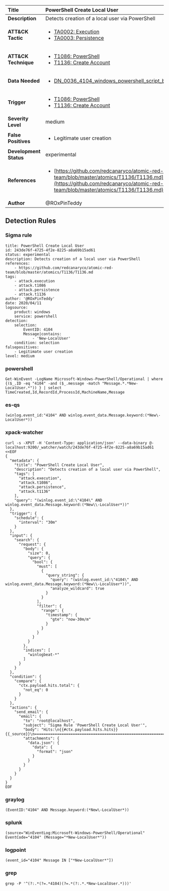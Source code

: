 | Title                    | PowerShell Create Local User       |
|:-------------------------|:------------------|
| **Description**          | Detects creation of a local user via PowerShell |
| **ATT&amp;CK Tactic**    |  <ul><li>[TA0002: Execution](https://attack.mitre.org/tactics/TA0002)</li><li>[TA0003: Persistence](https://attack.mitre.org/tactics/TA0003)</li></ul>  |
| **ATT&amp;CK Technique** | <ul><li>[T1086: PowerShell](https://attack.mitre.org/techniques/T1086)</li><li>[T1136: Create Account](https://attack.mitre.org/techniques/T1136)</li></ul>  |
| **Data Needed**          | <ul><li>[DN_0036_4104_windows_powershell_script_block](../Data_Needed/DN_0036_4104_windows_powershell_script_block.md)</li></ul>  |
| **Trigger**              | <ul><li>[T1086: PowerShell](../Triggers/T1086.md)</li><li>[T1136: Create Account](../Triggers/T1136.md)</li></ul>  |
| **Severity Level**       | medium |
| **False Positives**      | <ul><li>Legitimate user creation</li></ul>  |
| **Development Status**   | experimental |
| **References**           | <ul><li>[https://github.com/redcanaryco/atomic-red-team/blob/master/atomics/T1136/T1136.md](https://github.com/redcanaryco/atomic-red-team/blob/master/atomics/T1136/T1136.md)</li></ul>  |
| **Author**               | @ROxPinTeddy |


## Detection Rules

### Sigma rule

```
title: PowerShell Create Local User
id: 243de76f-4725-4f2e-8225-a8a69b15ad61
status: experimental 
description: Detects creation of a local user via PowerShell
references:
    - https://github.com/redcanaryco/atomic-red-team/blob/master/atomics/T1136/T1136.md
tags:
    - attack.execution
    - attack.t1086
    - attack.persistence
    - attack.t1136
author: '@ROxPinTeddy' 
date: 2020/04/11 
logsource:
    product: windows
    service: powershell
detection:
    selection:
        EventID: 4104
        Message|contains:
            - 'New-LocalUser'
    condition: selection 
falsepositives:
    - Legitimate user creation 
level: medium

```





### powershell
    
```
Get-WinEvent -LogName Microsoft-Windows-PowerShell/Operational | where {($_.ID -eq "4104" -and ($_.message -match "Message.*.*New-LocalUser.*")) } | select TimeCreated,Id,RecordId,ProcessId,MachineName,Message
```


### es-qs
    
```
(winlog.event_id:"4104" AND winlog.event_data.Message.keyword:(*New\-LocalUser*))
```


### xpack-watcher
    
```
curl -s -XPUT -H 'Content-Type: application/json' --data-binary @- localhost:9200/_watcher/watch/243de76f-4725-4f2e-8225-a8a69b15ad61 <<EOF
{
  "metadata": {
    "title": "PowerShell Create Local User",
    "description": "Detects creation of a local user via PowerShell",
    "tags": [
      "attack.execution",
      "attack.t1086",
      "attack.persistence",
      "attack.t1136"
    ],
    "query": "(winlog.event_id:\"4104\" AND winlog.event_data.Message.keyword:(*New\\-LocalUser*))"
  },
  "trigger": {
    "schedule": {
      "interval": "30m"
    }
  },
  "input": {
    "search": {
      "request": {
        "body": {
          "size": 0,
          "query": {
            "bool": {
              "must": [
                {
                  "query_string": {
                    "query": "(winlog.event_id:\"4104\" AND winlog.event_data.Message.keyword:(*New\\-LocalUser*))",
                    "analyze_wildcard": true
                  }
                }
              ],
              "filter": {
                "range": {
                  "timestamp": {
                    "gte": "now-30m/m"
                  }
                }
              }
            }
          }
        },
        "indices": [
          "winlogbeat-*"
        ]
      }
    }
  },
  "condition": {
    "compare": {
      "ctx.payload.hits.total": {
        "not_eq": 0
      }
    }
  },
  "actions": {
    "send_email": {
      "email": {
        "to": "root@localhost",
        "subject": "Sigma Rule 'PowerShell Create Local User'",
        "body": "Hits:\n{{#ctx.payload.hits.hits}}{{_source}}\n================================================================================\n{{/ctx.payload.hits.hits}}",
        "attachments": {
          "data.json": {
            "data": {
              "format": "json"
            }
          }
        }
      }
    }
  }
}
EOF

```


### graylog
    
```
(EventID:"4104" AND Message.keyword:(*New\-LocalUser*))
```


### splunk
    
```
(source="WinEventLog:Microsoft-Windows-PowerShell/Operational" EventCode="4104" (Message="*New-LocalUser*"))
```


### logpoint
    
```
(event_id="4104" Message IN ["*New-LocalUser*"])
```


### grep
    
```
grep -P '^(?:.*(?=.*4104)(?=.*(?:.*.*New-LocalUser.*)))'
```




